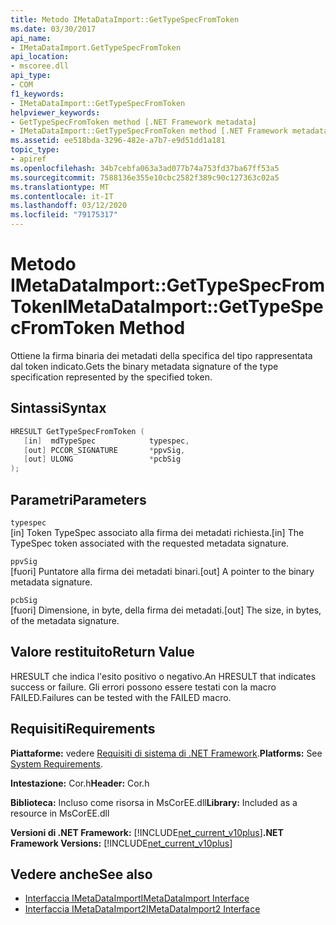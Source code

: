 ```yaml
---
title: Metodo IMetaDataImport::GetTypeSpecFromToken
ms.date: 03/30/2017
api_name:
- IMetaDataImport.GetTypeSpecFromToken
api_location:
- mscoree.dll
api_type:
- COM
f1_keywords:
- IMetaDataImport::GetTypeSpecFromToken
helpviewer_keywords:
- GetTypeSpecFromToken method [.NET Framework metadata]
- IMetaDataImport::GetTypeSpecFromToken method [.NET Framework metadata]
ms.assetid: ee518bda-3296-482e-a7b7-e9d51dd1a181
topic_type:
- apiref
ms.openlocfilehash: 34b7cebfa063a3ad077b74a753fd37ba67ff53a5
ms.sourcegitcommit: 7588136e355e10cbc2582f389c90c127363c02a5
ms.translationtype: MT
ms.contentlocale: it-IT
ms.lasthandoff: 03/12/2020
ms.locfileid: "79175317"
---
```

# <a name="imetadataimportgettypespecfromtoken-method"></a><span data-ttu-id="44eee-102">Metodo IMetaDataImport::GetTypeSpecFromToken</span><span class="sxs-lookup"><span data-stu-id="44eee-102">IMetaDataImport::GetTypeSpecFromToken Method</span></span>
<span data-ttu-id="44eee-103">Ottiene la firma binaria dei metadati della specifica del tipo rappresentata dal token indicato.</span><span class="sxs-lookup"><span data-stu-id="44eee-103">Gets the binary metadata signature of the type specification represented by the specified token.</span></span>  
  
## <a name="syntax"></a><span data-ttu-id="44eee-104">Sintassi</span><span class="sxs-lookup"><span data-stu-id="44eee-104">Syntax</span></span>  
  
```cpp  
HRESULT GetTypeSpecFromToken (
   [in]  mdTypeSpec            typespec,
   [out] PCCOR_SIGNATURE       *ppvSig,
   [out] ULONG                 *pcbSig  
);  
```  
  
## <a name="parameters"></a><span data-ttu-id="44eee-105">Parametri</span><span class="sxs-lookup"><span data-stu-id="44eee-105">Parameters</span></span>  
 `typespec`  
 <span data-ttu-id="44eee-106">[in] Token TypeSpec associato alla firma dei metadati richiesta.</span><span class="sxs-lookup"><span data-stu-id="44eee-106">[in] The TypeSpec token associated with the requested metadata signature.</span></span>  
  
 `ppvSig`  
 <span data-ttu-id="44eee-107">[fuori] Puntatore alla firma dei metadati binari.</span><span class="sxs-lookup"><span data-stu-id="44eee-107">[out] A pointer to the binary metadata signature.</span></span>  
  
 `pcbSig`  
 <span data-ttu-id="44eee-108">[fuori] Dimensione, in byte, della firma dei metadati.</span><span class="sxs-lookup"><span data-stu-id="44eee-108">[out] The size, in bytes, of the metadata signature.</span></span>  
  
## <a name="return-value"></a><span data-ttu-id="44eee-109">Valore restituito</span><span class="sxs-lookup"><span data-stu-id="44eee-109">Return Value</span></span>  
 <span data-ttu-id="44eee-110">HRESULT che indica l'esito positivo o negativo.</span><span class="sxs-lookup"><span data-stu-id="44eee-110">An HRESULT that indicates success or failure.</span></span> <span data-ttu-id="44eee-111">Gli errori possono essere testati con la macro FAILED.</span><span class="sxs-lookup"><span data-stu-id="44eee-111">Failures can be tested with the FAILED macro.</span></span>  
  
## <a name="requirements"></a><span data-ttu-id="44eee-112">Requisiti</span><span class="sxs-lookup"><span data-stu-id="44eee-112">Requirements</span></span>  
 <span data-ttu-id="44eee-113">**Piattaforme:** vedere [Requisiti di sistema di .NET Framework](../../../../docs/framework/get-started/system-requirements.md).</span><span class="sxs-lookup"><span data-stu-id="44eee-113">**Platforms:** See [System Requirements](../../../../docs/framework/get-started/system-requirements.md).</span></span>  
  
 <span data-ttu-id="44eee-114">**Intestazione:** Cor.h</span><span class="sxs-lookup"><span data-stu-id="44eee-114">**Header:** Cor.h</span></span>  
  
 <span data-ttu-id="44eee-115">**Biblioteca:** Incluso come risorsa in MsCorEE.dll</span><span class="sxs-lookup"><span data-stu-id="44eee-115">**Library:** Included as a resource in MsCorEE.dll</span></span>  
  
 <span data-ttu-id="44eee-116">**Versioni di .NET Framework:** [!INCLUDE[net_current_v10plus](../../../../includes/net-current-v10plus-md.md)]</span><span class="sxs-lookup"><span data-stu-id="44eee-116">**.NET Framework Versions:** [!INCLUDE[net_current_v10plus](../../../../includes/net-current-v10plus-md.md)]</span></span>  
  
## <a name="see-also"></a><span data-ttu-id="44eee-117">Vedere anche</span><span class="sxs-lookup"><span data-stu-id="44eee-117">See also</span></span>

- [<span data-ttu-id="44eee-118">Interfaccia IMetaDataImport</span><span class="sxs-lookup"><span data-stu-id="44eee-118">IMetaDataImport Interface</span></span>](../../../../docs/framework/unmanaged-api/metadata/imetadataimport-interface.md)
- [<span data-ttu-id="44eee-119">Interfaccia IMetaDataImport2</span><span class="sxs-lookup"><span data-stu-id="44eee-119">IMetaDataImport2 Interface</span></span>](../../../../docs/framework/unmanaged-api/metadata/imetadataimport2-interface.md)
